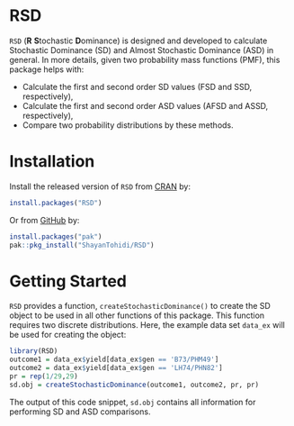 # RSD

`RSD` (**R** **S**tochastic **D**ominance) is designed and developed to calculate
Stochastic Dominance (SD) and Almost Stochastic Dominance (ASD) in general. In
more details, given two probability mass functions (PMF), this package helps with:

* Calculate the first and second order SD values (FSD and SSD, respectively),
* Calculate the first and second order ASD values (AFSD and ASSD, respectively), 
* Compare two probability distributions by these methods.

# Installation

Install the released version of `RSD` from [CRAN]() by:

```r
install.packages("RSD")
```

Or from [GitHub](https://github.com/ShayanTohidi/RSD.git) by:

```r
install.packages("pak")
pak::pkg_install("ShayanTohidi/RSD")
```

# Getting Started

`RSD` provides a function, `createStochasticDominance()` to create the SD object to be
used in all other functions of this package. This function requires two discrete
distributions. Here, the example data set `data_ex` will be used for creating
the object:

```r
library(RSD)
outcome1 = data_ex$yield[data_ex$gen == 'B73/PHM49']
outcome2 = data_ex$yield[data_ex$gen == 'LH74/PHN82']
pr = rep(1/29,29)
sd.obj = createStochasticDominance(outcome1, outcome2, pr, pr)
```

The output of this code snippet, `sd.obj` contains all information for performing
SD and ASD comparisons.

